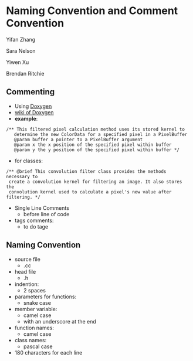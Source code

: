 # Naming Convention and Comment Convention

Yifan Zhang

Sara Nelson

Yiwen Xu

Brendan Ritchie

## Commenting

* Using [Doxygen](<http://www.doxygen.nl/>)
* [wiki of Doxygen](<https://github.com/alexarmstrongvi/Tutorial-Doxygen/wiki>)
* **example**:

```pseudocode
/** This filtered pixel calculation method uses its stored kernel to
   determine the new ColorData for a specified pixel in a PixelBuffer
   @param buffer a pointer to a PixelBuffer argument
   @param x the x position of the specified pixel within buffer
   @param y the y position of the specified pixel within buffer */
```

* for classes:

```pseudocode
/** @brief This convolution filter class provides the methods necessary to
 create a convolution kernel for filtering an image. It also stores the
 convolution kernel used to calculate a pixel's new value after filtering. */
```

* Single Line Comments
  * before line of code
* tags comments:
  * to do tage

## Naming Convention

* source file
  * .cc
* head file
  * .h
* indention:
  * 2 spaces
* parameters for functions:
  * snake case
* member variable:
  * camel case
  * with an underscore at the end
* function names:
  * camel case
* class names:
  * pascal case
* 180 characters for each line

 
